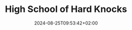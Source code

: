 ---
date: '2024-08-25T09:53:42+02:00' # date in which the content is created - defaults to "today"
title: 'High School of Hard Knocks'
draft: false # set to "true" if you want to hide the content 

university: "High School of Hard Knocks"
year: "2009-2012"
degree: "High School Diploma, Sciences, Math, Computer & Business Studies"

---
